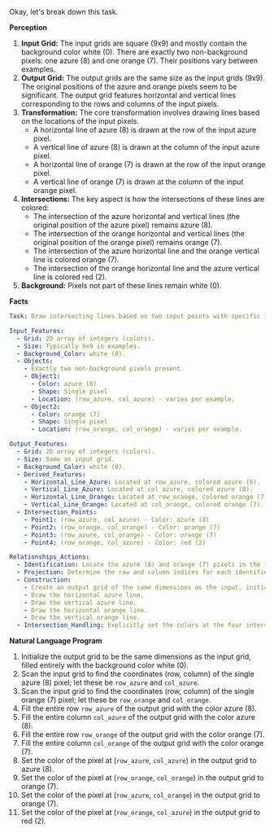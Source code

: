 Okay, let's break down this task.

**Perception**

1.  **Input Grid:** The input grids are square (9x9) and mostly contain the background color white (0). There are exactly two non-background pixels: one azure (8) and one orange (7). Their positions vary between examples.
2.  **Output Grid:** The output grids are the same size as the input grids (9x9). The original positions of the azure and orange pixels seem to be significant. The output grid features horizontal and vertical lines corresponding to the rows and columns of the input pixels.
3.  **Transformation:** The core transformation involves drawing lines based on the locations of the input pixels.
    *   A horizontal line of azure (8) is drawn at the row of the input azure pixel.
    *   A vertical line of azure (8) is drawn at the column of the input azure pixel.
    *   A horizontal line of orange (7) is drawn at the row of the input orange pixel.
    *   A vertical line of orange (7) is drawn at the column of the input orange pixel.
4.  **Intersections:** The key aspect is how the intersections of these lines are colored:
    *   The intersection of the azure horizontal and vertical lines (the original position of the azure pixel) remains azure (8).
    *   The intersection of the orange horizontal and vertical lines (the original position of the orange pixel) remains orange (7).
    *   The intersection of the azure horizontal line and the orange vertical line is colored orange (7).
    *   The intersection of the orange horizontal line and the azure vertical line is colored red (2).
5.  **Background:** Pixels not part of these lines remain white (0).

**Facts**


```yaml
Task: Draw intersecting lines based on two input points with specific intersection coloring.

Input_Features:
  - Grid: 2D array of integers (colors).
  - Size: Typically 9x9 in examples.
  - Background_Color: white (0).
  - Objects:
    - Exactly two non-background pixels present.
    - Object1:
      - Color: azure (8)
      - Shape: Single pixel
      - Location: (row_azure, col_azure) - varies per example.
    - Object2:
      - Color: orange (7)
      - Shape: Single pixel
      - Location: (row_orange, col_orange) - varies per example.

Output_Features:
  - Grid: 2D array of integers (colors).
  - Size: Same as input grid.
  - Background_Color: white (0).
  - Derived_Features:
    - Horizontal_Line_Azure: Located at row_azure, colored azure (8).
    - Vertical_Line_Azure: Located at col_azure, colored azure (8).
    - Horizontal_Line_Orange: Located at row_orange, colored orange (7).
    - Vertical_Line_Orange: Located at col_orange, colored orange (7).
  - Intersection_Points:
    - Point1: (row_azure, col_azure) - Color: azure (8)
    - Point2: (row_orange, col_orange) - Color: orange (7)
    - Point3: (row_azure, col_orange) - Color: orange (7)
    - Point4: (row_orange, col_azure) - Color: red (2)

Relationships_Actions:
  - Identification: Locate the azure (8) and orange (7) pixels in the input grid.
  - Projection: Determine the row and column indices for each identified pixel.
  - Construction:
    - Create an output grid of the same dimensions as the input, initially filled with the background color (white).
    - Draw the horizontal azure line.
    - Draw the vertical azure line.
    - Draw the horizontal orange line.
    - Draw the vertical orange line.
  - Intersection_Handling: Explicitly set the colors at the four intersection points according to the specified rules, potentially overwriting colors set during line drawing.
```


**Natural Language Program**

1.  Initialize the output grid to be the same dimensions as the input grid, filled entirely with the background color white (0).
2.  Scan the input grid to find the coordinates (row, column) of the single azure (8) pixel; let these be `row_azure` and `col_azure`.
3.  Scan the input grid to find the coordinates (row, column) of the single orange (7) pixel; let these be `row_orange` and `col_orange`.
4.  Fill the entire row `row_azure` of the output grid with the color azure (8).
5.  Fill the entire column `col_azure` of the output grid with the color azure (8).
6.  Fill the entire row `row_orange` of the output grid with the color orange (7).
7.  Fill the entire column `col_orange` of the output grid with the color orange (7).
8.  Set the color of the pixel at (`row_azure`, `col_azure`) in the output grid to azure (8).
9.  Set the color of the pixel at (`row_orange`, `col_orange`) in the output grid to orange (7).
10. Set the color of the pixel at (`row_azure`, `col_orange`) in the output grid to orange (7).
11. Set the color of the pixel at (`row_orange`, `col_azure`) in the output grid to red (2).
